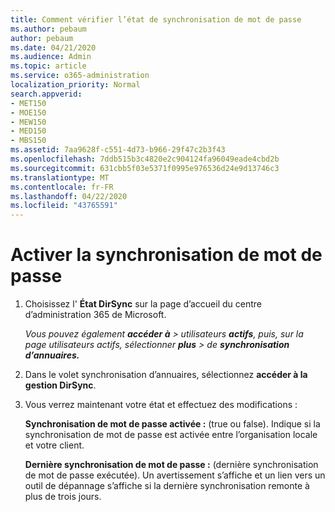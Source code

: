```yaml
---
title: Comment vérifier l’état de synchronisation de mot de passe
ms.author: pebaum
author: pebaum
ms.date: 04/21/2020
ms.audience: Admin
ms.topic: article
ms.service: o365-administration
localization_priority: Normal
search.appverid:
- MET150
- MOE150
- MEW150
- MED150
- MBS150
ms.assetid: 7aa9628f-c551-4d73-b966-29f47c2b3f43
ms.openlocfilehash: 7ddb515b3c4820e2c904124fa96049eade4cbd2b
ms.sourcegitcommit: 631cbb5f03e5371f0995e976536d24e9d13746c3
ms.translationtype: MT
ms.contentlocale: fr-FR
ms.lasthandoff: 04/22/2020
ms.locfileid: "43765591"
---
```

# <a name="enable-password-sync"></a>Activer la synchronisation de mot de passe

1.  Choisissez l' **État DirSync** sur la page d’accueil du centre d’administration 365 de Microsoft. 
    
     *Vous pouvez également **accéder à** \> utilisateurs **actifs**, puis, sur la page utilisateurs actifs, sélectionner **plus** \> de **synchronisation d’annuaires.*** 
    
2. Dans le volet synchronisation d’annuaires, sélectionnez **accéder à la gestion DirSync**. 
    
3. Vous verrez maintenant votre état et effectuez des modifications :
    
    **Synchronisation de mot de passe activée :** (true ou false). Indique si la synchronisation de mot de passe est activée entre l’organisation locale et votre client. 
    
    **Dernière synchronisation de mot de passe :** (dernière synchronisation de mot de passe exécutée). Un avertissement s’affiche et un lien vers un outil de dépannage s’affiche si la dernière synchronisation remonte à plus de trois jours. 
    

